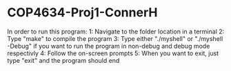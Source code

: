# COP4634-Proj1-ConnerH

In order to run this program:
	1: Navigate to the folder location in a terminal
	2: Type "make" to compile the program
	3: Type either "./myshell" or "./myshell -Debug" if you want to run the program in non-debug and debug mode respectivly
	4: Follow the on-screen prompts
	5: When you want to exit, just type "exit" and the program should end
